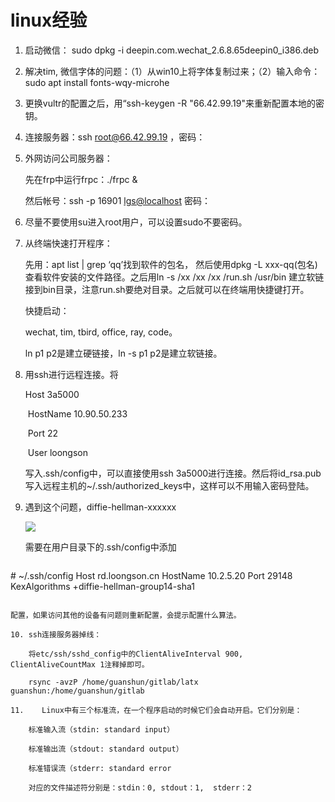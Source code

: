 # linux经验

1. 启动微信： sudo dpkg -i deepin.com.wechat_2.6.8.65deepin0_i386.deb  

2. 解决tim, 微信字体的问题：（1）从win10上将字体复制过来；（2）输入命令：sudo apt install 	fonts-wqy-microhe

3. 更换vultr的配置之后，用“ssh-keygen -R "66.42.99.19"来重新配置本地的密钥。

4. 连接服务器：ssh [root@66.42.99.19](mailto:root@66.42.99.19) ，密码：

5. 外网访问公司服务器：

   先在frp中运行frpc：./frpc &

   然后帐号：ssh -p 16901 [lgs@localhos](mailto:lgs@localhost)[t](mailto:lgs@localhost)  密码：

6. 尽量不要使用su进入root用户，可以设置sudo不要密码。

7. 从终端快速打开程序：

   先用：apt list | grep ‘qq’找到软件的包名， 然后使用dpkg -L xxx-qq(包名)查看软件安装的文件路径。之后用ln -s /xx /xx /xx /run.sh /usr/bin 建立软链接到bin目录，注意run.sh要绝对目录。之后就可以在终端用快捷键打开。

   快捷启动：

   wechat, tim, tbird, office, ray, code。

   ln p1 p2是建立硬链接，ln -s p1 p2是建立软链接。

8. 用ssh进行远程连接。将

   Host 3a5000

   ​    HostName 10.90.50.233

   ​    Port 22

   ​    User loongson

   写入.ssh/config中，可以直接使用ssh 3a5000进行连接。然后将id_rsa.pub写入远程主机的~/.ssh/authorized_keys中，这样可以不用输入密码登陆。

9. 遇到这个问题，diffie-hellman-xxxxxx

   ![](https://github.com/UtopianFuture/UtopianFuture.github.io/blob/master/image/experience.1.png?raw=true)  


   需要在用户目录下的.ssh/config中添加

   ```
\# ~/.ssh/config
Host rd.loongson.cn
HostName 10.2.5.20
Port 29148
KexAlgorithms +diffie-hellman-group14-sha1
   ```

   配置，如果访问其他的设备有问题则重新配置，会提示配置什么算法。

10. ssh连接服务器掉线：

    ​	将etc/ssh/sshd_config中的ClientAliveInterval 900, ClientAliveCountMax 1注释掉即可。

    ​	rsync -avzP /home/guanshun/gitlab/latx guanshun:/home/guanshun/gitlab

11. ​	Linux中有三个标准流，在一个程序启动的时候它们会自动开启。它们分别是：

    ​	标准输入流（stdin: standard input）

    ​	标准输出流（stdout: standard output）

    ​	标准错误流（stderr: standard error

    ​	对应的文件描述符分别是：stdin：0, stdout：1,  stderr：2